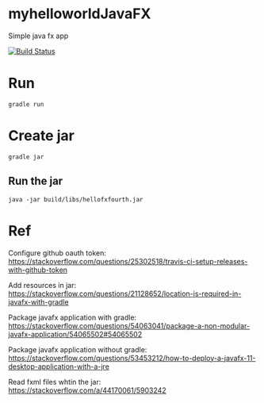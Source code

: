 # myhelloworldJavaFX
Simple java fx app

[![Build Status](https://travis-ci.org/Thykof/myhelloworldJavaFX.svg?branch=master)](https://travis-ci.org/Thykof/myhelloworldJavaFX)


# Run

`gradle run`

# Create jar

`gradle jar`

## Run the jar

`java -jar build/libs/hellofxfourth.jar`

# Ref

Configure github oauth token:
<https://stackoverflow.com/questions/25302518/travis-ci-setup-releases-with-github-token>

Add resources in jar:
<https://stackoverflow.com/questions/21128652/location-is-required-in-javafx-with-gradle>

Package javafx application with gradle:
<https://stackoverflow.com/questions/54063041/package-a-non-modular-javafx-application/54065502#54065502>

Package javafx application without gradle:
<https://stackoverflow.com/questions/53453212/how-to-deploy-a-javafx-11-desktop-application-with-a-jre>

Read fxml files whtin the jar:
<https://stackoverflow.com/a/44170061/5903242>